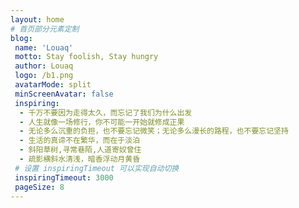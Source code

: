 ```yaml
---
layout: home
# 首页部分元素定制
blog:
 name: 'Louaq'
 motto: Stay foolish, Stay hungry
 author: Louaq
 logo: /b1.png
 avatarMode: split
 minScreenAvatar: false
 inspiring:
  - 千万不要因为走得太久，而忘记了我们为什么出发
  - 人生就像一场修行，你不可能一开始就修成正果
  - 无论多么沉重的负担，也不要忘记微笑；无论多么漫长的路程，也不要忘记坚持
  - 生活的真谛不在繁华，而在于淡泊
  - 斜阳草树,寻常巷陌,人道寄奴曾住
  - 疏影横斜水清浅，暗香浮动月黄昏 
 # 设置 inspiringTimeout 可以实现自动切换
 inspiringTimeout: 3000
 pageSize: 8
---
```



